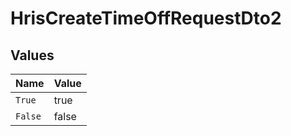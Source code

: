 # HrisCreateTimeOffRequestDto2


## Values

| Name    | Value   |
| ------- | ------- |
| `True`  | true    |
| `False` | false   |